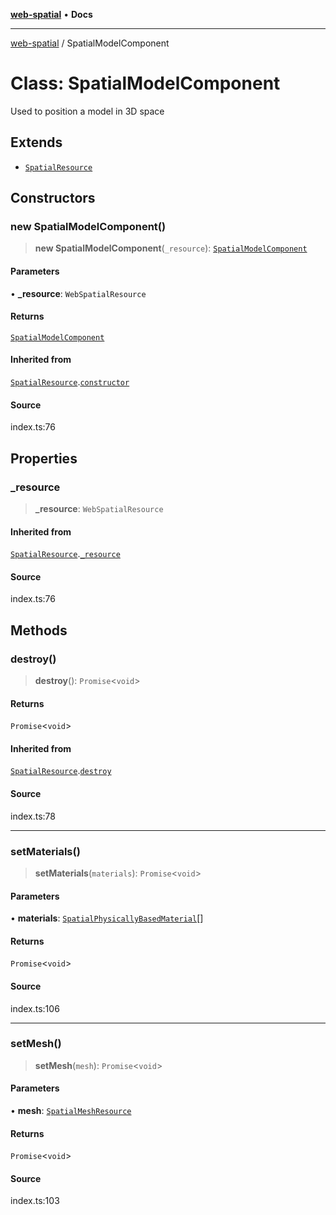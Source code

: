 [**web-spatial**](../README.md) • **Docs**

***

[web-spatial](../globals.md) / SpatialModelComponent

# Class: SpatialModelComponent

Used to position a model in 3D space

## Extends

- [`SpatialResource`](SpatialResource.md)

## Constructors

### new SpatialModelComponent()

> **new SpatialModelComponent**(`_resource`): [`SpatialModelComponent`](SpatialModelComponent.md)

#### Parameters

• **\_resource**: `WebSpatialResource`

#### Returns

[`SpatialModelComponent`](SpatialModelComponent.md)

#### Inherited from

[`SpatialResource`](SpatialResource.md).[`constructor`](SpatialResource.md#constructors)

#### Source

index.ts:76

## Properties

### \_resource

> **\_resource**: `WebSpatialResource`

#### Inherited from

[`SpatialResource`](SpatialResource.md).[`_resource`](SpatialResource.md#_resource)

#### Source

index.ts:76

## Methods

### destroy()

> **destroy**(): `Promise`\<`void`\>

#### Returns

`Promise`\<`void`\>

#### Inherited from

[`SpatialResource`](SpatialResource.md).[`destroy`](SpatialResource.md#destroy)

#### Source

index.ts:78

***

### setMaterials()

> **setMaterials**(`materials`): `Promise`\<`void`\>

#### Parameters

• **materials**: [`SpatialPhysicallyBasedMaterial`](SpatialPhysicallyBasedMaterial.md)[]

#### Returns

`Promise`\<`void`\>

#### Source

index.ts:106

***

### setMesh()

> **setMesh**(`mesh`): `Promise`\<`void`\>

#### Parameters

• **mesh**: [`SpatialMeshResource`](SpatialMeshResource.md)

#### Returns

`Promise`\<`void`\>

#### Source

index.ts:103
